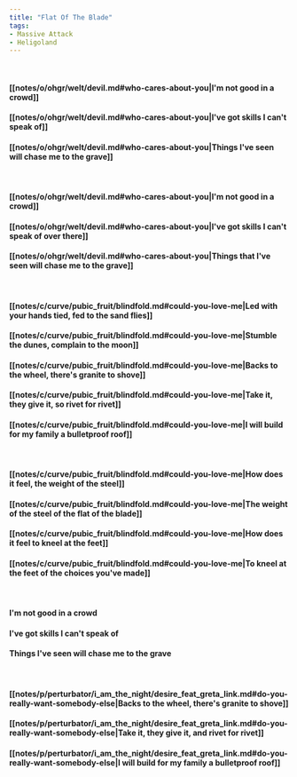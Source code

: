 ```yaml
---
title: "Flat Of The Blade"
tags:
- Massive Attack
- Heligoland
---
```

&nbsp;
#### [[notes/o/ohgr/welt/devil.md#who-cares-about-you|I'm not good in a crowd]]
#### [[notes/o/ohgr/welt/devil.md#who-cares-about-you|I've got skills I can't speak of]]
#### [[notes/o/ohgr/welt/devil.md#who-cares-about-you|Things I've seen will chase me to the grave]]
&nbsp;
#### [[notes/o/ohgr/welt/devil.md#who-cares-about-you|I'm not good in a crowd]]
#### [[notes/o/ohgr/welt/devil.md#who-cares-about-you|I've got skills I can't speak of over there]]
#### [[notes/o/ohgr/welt/devil.md#who-cares-about-you|Things that I've seen will chase me to the grave]]
&nbsp;
#### [[notes/c/curve/pubic_fruit/blindfold.md#could-you-love-me|Led with your hands tied, fed to the sand flies]]
#### [[notes/c/curve/pubic_fruit/blindfold.md#could-you-love-me|Stumble the dunes, complain to the moon]]
#### [[notes/c/curve/pubic_fruit/blindfold.md#could-you-love-me|Backs to the wheel, there's granite to shove]]
#### [[notes/c/curve/pubic_fruit/blindfold.md#could-you-love-me|Take it, they give it, so rivet for rivet]]
#### [[notes/c/curve/pubic_fruit/blindfold.md#could-you-love-me|I will build for my family a bulletproof roof]]
&nbsp;
#### [[notes/c/curve/pubic_fruit/blindfold.md#could-you-love-me|How does it feel, the weight of the steel]]
#### [[notes/c/curve/pubic_fruit/blindfold.md#could-you-love-me|The weight of the steel of the flat of the blade]]
#### [[notes/c/curve/pubic_fruit/blindfold.md#could-you-love-me|How does it feel to kneel at the feet]]
#### [[notes/c/curve/pubic_fruit/blindfold.md#could-you-love-me|To kneel at the feet of the choices you've made]]
&nbsp;
#### I'm not good in a crowd
#### I've got skills I can't speak of
#### Things I've seen will chase me to the grave
&nbsp;
#### [[notes/p/perturbator/i_am_the_night/desire_feat_greta_link.md#do-you-really-want-somebody-else|Backs to the wheel, there's granite to shove]]
#### [[notes/p/perturbator/i_am_the_night/desire_feat_greta_link.md#do-you-really-want-somebody-else|Take it, they give it, and rivet for rivet]]
#### [[notes/p/perturbator/i_am_the_night/desire_feat_greta_link.md#do-you-really-want-somebody-else|I will build for my family a bulletproof roof]]
